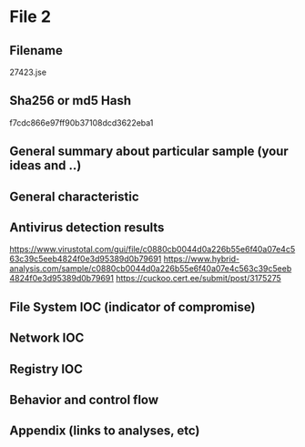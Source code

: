 # File 2

## Filename 

27423.jse

## Sha256 or md5 Hash

f7cdc866e97ff90b37108dcd3622eba1

## General summary about particular sample (your ideas and ..)


## General characteristic

## Antivirus detection results 
https://www.virustotal.com/gui/file/c0880cb0044d0a226b55e6f40a07e4c563c39c5eeb4824f0e3d95389d0b79691
https://www.hybrid-analysis.com/sample/c0880cb0044d0a226b55e6f40a07e4c563c39c5eeb4824f0e3d95389d0b79691
https://cuckoo.cert.ee/submit/post/3175275

## File System IOC (indicator of compromise)


## Network IOC


## Registry IOC


## Behavior and control flow


## Appendix (links to analyses, etc)
